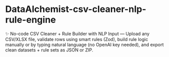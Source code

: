 # DataAlchemist-csv-cleaner-nlp-rule-engine
✨ No-code CSV Cleaner + Rule Builder with NLP Input — Upload any CSV/XLSX file, validate rows using smart rules (Zod), build rule logic manually or by typing natural language (no OpenAI key needed), and export clean datasets + rule sets as JSON or ZIP.
